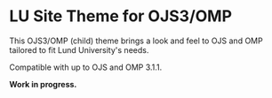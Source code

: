 # LU Site Theme for OJS3/OMP

This OJS3/OMP (child) theme brings a look and feel to OJS and OMP tailored to fit Lund University's needs.

Compatible with up to OJS and OMP 3.1.1.

**Work in progress.**
